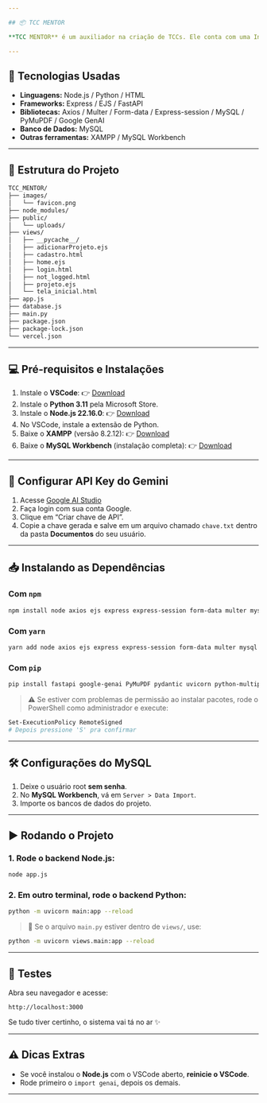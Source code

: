 ```yaml
---

## 📦 TCC MENTOR

**TCC MENTOR** é um auxiliador na criação de TCCs. Ele conta com uma Inteligência Artificial que ajuda o aluno a compreender os feedbacks do orientador, além de um chatbox com IA pra tirar dúvidas.

---
```


## 🚀 Tecnologias Usadas

* **Linguagens:** Node.js / Python / HTML
* **Frameworks:** Express / EJS / FastAPI
* **Bibliotecas:** Axios / Multer / Form-data / Express-session / MySQL / PyMuPDF / Google GenAI
* **Banco de Dados:** MySQL
* **Outras ferramentas:** XAMPP / MySQL Workbench

---

## 📂 Estrutura do Projeto

```bash
TCC_MENTOR/
├── images/
│   └── favicon.png
├── node_modules/
├── public/
│   └── uploads/
├── views/
│   ├── __pycache__/
│   ├── adicionarProjeto.ejs
│   ├── cadastro.html
│   ├── home.ejs
│   ├── login.html
│   ├── not_logged.html
│   ├── projeto.ejs
│   └── tela_inicial.html
├── app.js
├── database.js
├── main.py
├── package.json
├── package-lock.json
└── vercel.json
```

---

## 💻 Pré-requisitos e Instalações

1. Instale o **VSCode**:
   👉 [Download](https://code.visualstudio.com/Download)
2. Instale o **Python 3.11** pela Microsoft Store.
3. Instale o **Node.js 22.16.0**:
   👉 [Download](https://nodejs.org/pt/download)
4. No VSCode, instale a extensão de Python.
5. Baixe o **XAMPP** (versão 8.2.12):
   👉 [Download](https://www.apachefriends.org/download.html)
6. Baixe o **MySQL Workbench** (instalação completa):
   👉 [Download](https://dev.mysql.com/downloads/file/?id=541637)

---

## 🔑 Configurar API Key do Gemini

1. Acesse [Google AI Studio](https://aistudio.google.com/app/apikey)
2. Faça login com sua conta Google.
3. Clique em “Criar chave de API”.
4. Copie a chave gerada e salve em um arquivo chamado `chave.txt` dentro da pasta **Documentos** do seu usuário.

---

## 📥 Instalando as Dependências

### Com `npm`

```bash
npm install node axios ejs express express-session form-data multer mysql
```

### Com `yarn`

```bash
yarn add node axios ejs express express-session form-data multer mysql
```

### Com `pip`

```bash
pip install fastapi google-genai PyMuPDF pydantic uvicorn python-multipart
```

> ⚠️ Se estiver com problemas de permissão ao instalar pacotes, rode o PowerShell como administrador e execute:

```bash
Set-ExecutionPolicy RemoteSigned
# Depois pressione 'S' pra confirmar
```

---

## 🛠 Configurações do MySQL

1. Deixe o usuário root **sem senha**.
2. No **MySQL Workbench**, vá em `Server > Data Import`.
3. Importe os bancos de dados do projeto.

---

## ▶️ Rodando o Projeto

### 1. Rode o backend Node.js:

```bash
node app.js
```

### 2. Em outro terminal, rode o backend Python:

```bash
python -m uvicorn main:app --reload
```

> 🔁 Se o arquivo `main.py` estiver dentro de `views/`, use:

```bash
python -m uvicorn views.main:app --reload
```

---

## 🧪 Testes

Abra seu navegador e acesse:

```
http://localhost:3000
```

Se tudo tiver certinho, o sistema vai tá no ar ✨

---

## ⚠️ Dicas Extras

* Se você instalou o **Node.js** com o VSCode aberto, **reinicie o VSCode**.
* Rode primeiro o `import genai`, depois os demais.

---
